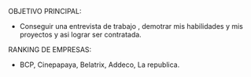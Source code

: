 OBJETIVO PRINCIPAL:
- Conseguir una entrevista de trabajo , demotrar mis habilidades y mis proyectos y asi lograr ser contratada.

RANKING DE EMPRESAS:
- BCP, Cinepapaya, Belatrix, Addeco, La republica.
